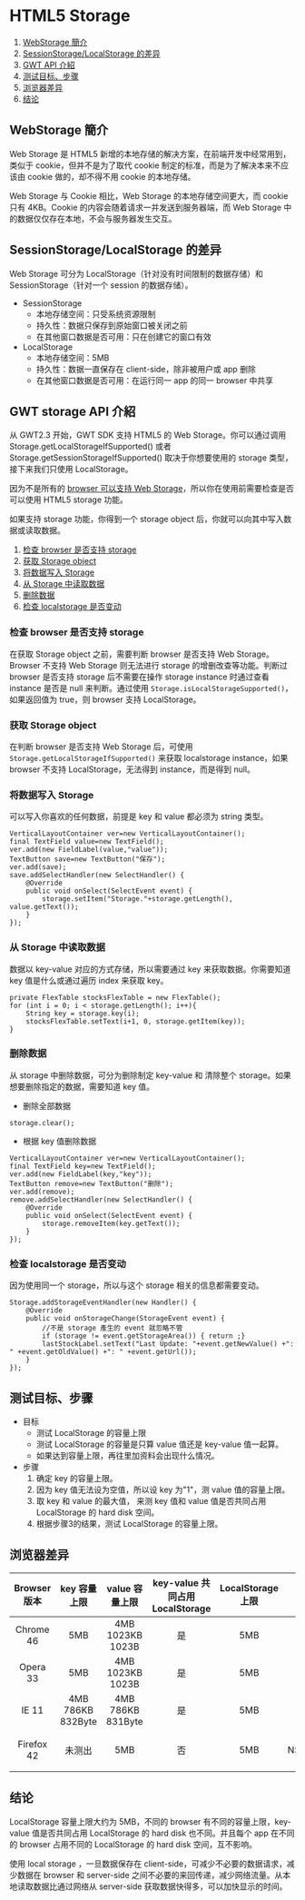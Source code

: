 HTML5 Storage
=============

1. [WebStorage 簡介](#SummaryOfStorage)
2. [SessionStorage/LocalStorage 的差异](#SessionStorageAndLocalStorage)
3. [GWT API 介紹](#Introduction)
4. [测试目标、步骤](#Test)
5. [浏览器差异](#Difference)
6. [结论](#Conclusion)

## WebStorage 簡介<a id='SummaryOfStorage'></a>

Web Storage 是 HTML5 新增的本地存储的解决方案，在前端开发中经常用到，类似于 cookie，但并不是为了取代 cookie 制定的标准，而是为了解决本来不应该由 cookie 做的，却不得不用 cookie 的本地存储。

Web Storage 与 Cookie 相比，Web Storage 的本地存储空间更大，而 cookie 只有 4KB。Cookie 的内容会随着请求一并发送到服务器端，而 Web Storage 中的数据仅仅存在本地，不会与服务器发生交互。

## SessionStorage/LocalStorage 的差异<a id='SessionStorageAndLocalStorage'></a>

Web Storage 可分为 LocalStorage（针对没有时间限制的数据存储）和 SessionStorage（针对一个 session 的数据存储）。

* SessionStorage
	* 本地存储空间：只受系统资源限制
	* 持久性：数据只保存到原始窗口被关闭之前
	* 在其他窗口数据是否可用：只在创建它的窗口有效
* LocalStorage
	* 本地存储空间：5MB
	* 持久性：数据一直保存在 client-side，除非被用户或 app 删除
	* 在其他窗口数据是否可用：在运行同一 app 的同一 browser 中共享

## GWT storage API 介紹<a id='Introduction'></a>

从 GWT2.3 开始，GWT SDK 支持 HTML5 的 Web Storage。你可以通过调用 Storage.getLocalStorageIfSupported() 或者 Storage.getSessionStorageIfSupported() 取决于你想要使用的 storage 类型，接下来我们只使用 LocalStorage。

因为不是所有的 [browser 可以支持 Web Storage](http://caniuse.com/#feat=namevalue-storage)，所以你在使用前需要检查是否可以使用 HTML5 storage 功能。

如果支持 storage 功能，你得到一个 storage object 后，你就可以向其中写入数据或读取数据。

1. [检查 browser 是否支持 storage](#Check)
2. [获取 Storage object](#Get)
3. [将数据写入 Storage](#Write)
4. [从 Storage 中读取数据](#Read)
5. [删除数据](#Delete)
6. [检查 localstorage 是否变动](#Event)

### 检查 browser 是否支持 storage<a id='Check'></a>
在获取 Storage object 之前，需要判断 browser 是否支持 Web Storage。Browser 不支持 Web Storage 则无法进行 storage 的增删改查等功能。判断过 browser 是否支持 storage 后不需要在操作 storage instance 时通过查看 instance 是否是 null 来判断。通过使用 ```Storage.isLocalStorageSupported()```，如果返回值为 true，则 browser 支持 LocalStorage。

### 获取 Storage object<a id='Get'></a>
在判断 browser 是否支持 Web Storage 后，可使用 ```Storage.getLocalStorageIfSupported()``` 来获取 localstorage instance，如果 browser 不支持 LocalStorage，无法得到 instance，而是得到 null。

### 将数据写入 Storage<a id='Write'></a>

可以写入你喜欢的任何数据，前提是 key 和 value 都必须为 string 类型。

```
VerticalLayoutContainer ver=new VerticalLayoutContainer();
final TextField value=new TextField();
ver.add(new FieldLabel(value,"value"));
TextButton save=new TextButton("保存");
ver.add(save);
save.addSelectHandler(new SelectHandler() {
	@Override
	public void onSelect(SelectEvent event) {
		storage.setItem("Storage."+storage.getLength(), value.getText());
	}
});
```

### 从 Storage 中读取数据<a id='Read'></a>

数据以 key-value 对应的方式存储，所以需要通过 key 来获取数据。你需要知道 key 值是什么或通过遍历 index 来获取 key。

```
private FlexTable stocksFlexTable = new FlexTable();
for (int i = 0; i < storage.getLength(); i++){
	String key = storage.key(i);
	stocksFlexTable.setText(i+1, 0, storage.getItem(key));
}
```

### 删除数据<a id='Delete'></a>

从 storage 中删除数据，可分为删除制定 key-value 和 清除整个 storage。如果想要删除指定的数据，需要知道 key 值。

* 删除全部数据

```
storage.clear();
```

* 根据 key 值删除数据

```
VerticalLayoutContainer ver=new VerticalLayoutContainer();
final TextField key=new TextField();
ver.add(new FieldLabel(key,"key"));
TextButton remove=new TextButton("删除");
ver.add(remove);
remove.addSelectHandler(new SelectHandler() {
	@Override
	public void onSelect(SelectEvent event) {
		storage.removeItem(key.getText());
	}
});
```

### 检查 localstorage 是否变动<a id='Event'></a>

因为使用同一个 storage，所以与这个 storage 相关的信息都需要变动。

```
Storage.addStorageEventHandler(new Handler() {
	@Override
	public void onStorageChange(StorageEvent event) {
		//不是 storage 產生的 event 就忽略不管
		if (storage != event.getStorageArea()) { return ;}
		lastStockLabel.setText("Last Update: "+event.getNewValue() +": " +event.getOldValue() +": " +event.getUrl());
	}
});
```

## 测试目标、步骤<a id='Test'></a>

* 目标
	* 测试 LocalStorage 的容量上限
	* 测试 LocalStorage 的容量是只算 value 值还是 key-value 值一起算。
	* 如果达到容量上限，再往里加资料会出现什么情况。
* 步骤
	1. 确定 key 的容量上限。
	2. 因为 key 值无法设为空值，所以设 key 为"1"，测 value 值的容量上限。
	3. 取 key 和 value 的最大值，
	来测 key 值和 value 值是否共同占用 LocalStorage 的 hard disk 空间。
	4. 根据步骤3的结果，测试 LocalStorage 的容量上限。

## 浏览器差异<a id='Difference'></a>

|Browser 版本|key 容量上限| value 容量上限|key-value 共同占用 LocalStorage|LocalStorage 上限|达到上限后情况|
|:----------:|:----------:|:-------------:|:-----------------------------:|:---------------:|:------------:|
|Chrome 46|5MB|4MB 1023KB 1023B|是|5MB|出现 QuotaExceededError 错误|
|Opera 33|5MB|4MB 1023KB 1023B|是|5MB|出现 QuotaExceededError 错误|
|IE 11|4MB 786KB 832Byte|4MB 786KB 831Byte|是|5MB|出现 QuotaExceededError 错误|
|Firefox 42|未测出|5MB|否|5MB|value 值达到容量上限后，出现 NS_ERROR_DOM_QUOTA_REACHED 异常|

## 结论<a id='Conclusion'></a>
LocalStorage 容量上限大约为 5MB，不同的 browser 有不同的容量上限，key-value 值是否共同占用 LocalStorage 的 hard disk 也不同。并且每个 app 在不同的 browser 占用不同的 LocalStorage 的 hard disk 空间，互不影响。

使用 local storage ，一旦数据保存在 client-side，可减少不必要的数据请求，减少数据在 browser 和 server-side 之间不必要的来回传递，减少网络流量。从本地读取数据比通过网络从 server-side 获取数据快得多，可以加快显示的时间。